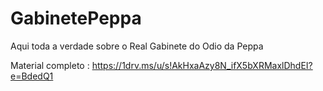 # GabinetePeppa
Aqui toda a verdade sobre o Real Gabinete do Odio da Peppa 


Material completo : https://1drv.ms/u/s!AkHxaAzy8N_ifX5bXRMaxlDhdEI?e=BdedQ1

